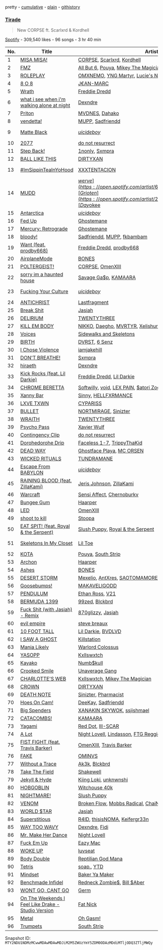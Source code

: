 pretty - [cumulative](/playlists/cumulative/37i9dQZF1DWWXzA48d9shL.md) - [plain](/playlists/plain/37i9dQZF1DWWXzA48d9shL) - [githistory](https://github.githistory.xyz/mackorone/spotify-playlist-archive/blob/main/playlists/plain/37i9dQZF1DWWXzA48d9shL)

### [Tirade](https://open.spotify.com/playlist/37i9dQZF1DWWXzA48d9shL)

> New CORPSE ft\. Scarlxrd & Kordhell

[Spotify](https://open.spotify.com/user/spotify) - 309,540 likes - 96 songs - 3 hr 40 min

| No. | Title | Artist(s) | Album | Length |
|---|---|---|---|---|
| 1 | [MISA MISA!](https://open.spotify.com/track/3bpR5jv8uzraDgq5YpHwDw) | [CORPSE](https://open.spotify.com/artist/7yntSJ6uojO3z6GFUVwhAW), [Scarlxrd](https://open.spotify.com/artist/6rYogEVj60BCIsLukpAnwr), [Kordhell](https://open.spotify.com/artist/2W6WP4pHQTFlbr2z9S4n54) | [MISA MISA!](https://open.spotify.com/album/2hAi0yG2MGIucH8P08hRFZ) | 1:25 |
| 2 | [FMZ](https://open.spotify.com/track/7BRaV0abZpAFtHlwyeckP5) | [All But 6](https://open.spotify.com/artist/2BZgYLKKHwbZoKRmSe04US), [Pouya](https://open.spotify.com/artist/4nXOZlYoAD67hF9aUEncMY), [Mikey The Magician](https://open.spotify.com/artist/7MmolAHKbrszXiOaS47Bwn) | [FMZ](https://open.spotify.com/album/49fyTqDk38lgABCzMRNahd) | 2:36 |
| 3 | [ROLEPLAY](https://open.spotify.com/track/6lBjqdPLsOxLSKrBPQufi5) | [OMXNEMO](https://open.spotify.com/artist/6QK0K28MJ2Fj2nsmrZv1O1), [YNG Martyr](https://open.spotify.com/artist/357dDcxIE2hkKGn03PClIF), [Lucie's Nightmare](https://open.spotify.com/artist/73cmp0OKYaPbYsCAgKqAcl), [ISSBROKIE](https://open.spotify.com/artist/23GnlSzW49oADOGGjvyfEI) | [ROLEPLAY](https://open.spotify.com/album/4tYEe0g5xT5kWJg5wFxrs1) | 2:58 |
| 4 | [8 O 8](https://open.spotify.com/track/2RfmwyP48VHVQHUQJBAgIU) | [J€AN\-MARC](https://open.spotify.com/artist/4fWycrqzvhT6RfU76M5kSh) | [8 O 8](https://open.spotify.com/album/0bsMDzBkn83MplomFKcG95) | 3:22 |
| 5 | [Wrath](https://open.spotify.com/track/7KgyPFCEHf3Mm0CH6nY1yZ) | [Freddie Dredd](https://open.spotify.com/artist/0dlDsD7y6ccmDm8tuWCU6F) | [Wrath](https://open.spotify.com/album/4gKrjdPNDXqMalEdtn8YHE) | 1:53 |
| 6 | [what i see when i'm walking alone at night](https://open.spotify.com/track/3ekCDlvLHI0kFj2U1W81oQ) | [Dexndre](https://open.spotify.com/artist/4XKKBVUhrdcD62Qrhpf9U7) | [what i see when i'm walking alone at night](https://open.spotify.com/album/1An8EBw9h670Cmzuzd2m05) | 2:13 |
| 7 | [Priton](https://open.spotify.com/track/5q2lsqzPGPyQn6fMBUupLP) | [MVDNES](https://open.spotify.com/artist/0jo4MaRxUP72Rou02fgmi7), [Dahako](https://open.spotify.com/artist/4IBT5lUigLwZDQkeyxdgFp) | [Priton](https://open.spotify.com/album/1WYSfTi4fA8GW99SED2G3U) | 1:58 |
| 8 | [vendetta!](https://open.spotify.com/track/5Sk39LuvdwuvL84jD01Dum) | [MUPP](https://open.spotify.com/artist/7B9Gg9epjQzfNGdxijFczG), [Sadfriendd](https://open.spotify.com/artist/4UT0p3ljEiD472lZp44KLH) | [vendetta!](https://open.spotify.com/album/68lLFdlKCAqUQ3p3uDlozr) | 1:47 |
| 9 | [Matte Black](https://open.spotify.com/track/0hPRWztAIbNkt6GcFcLiqF) | [$uicideboy$](https://open.spotify.com/artist/1VPmR4DJC1PlOtd0IADAO0) | [Sing Me a Lullaby, My Sweet Temptation](https://open.spotify.com/album/3elJRIffdqvypuxoDND2Q3) | 3:58 |
| 10 | [2077](https://open.spotify.com/track/6kRxT8sggyNJ6mYoSKTwCh) | [do not resurrect](https://open.spotify.com/artist/0QRp7CyL31iErUn6cX0YU3) | [2077](https://open.spotify.com/album/4MWsQHhgiMXbH3KkffTd7i) | 2:15 |
| 11 | [Step Back!](https://open.spotify.com/track/6jdwbcH788txYS6Doy1F1j) | [1nonly](https://open.spotify.com/artist/3ZHU5AKrUmIPnCFfr82QER), [Sxmpra](https://open.spotify.com/artist/14uo609t1MvRGZcskySt9R) | [Step Back!](https://open.spotify.com/album/5bgXspdu04zFxX5gq8uXMl) | 2:30 |
| 12 | [BALL LIKE THIS](https://open.spotify.com/track/7L4mOvChiwkCZUruXj968x) | [DIRTYXAN](https://open.spotify.com/artist/5BEGUGWpPDPKXCgqubqnLB) | [BALL LIKE THIS](https://open.spotify.com/album/3uqHaUjyxgXQb6FD4w4LFQ) | 2:02 |
| 13 | [\#ImSippinTeaInYoHood](https://open.spotify.com/track/2z6W6oeZvBaO56Mg587v0w) | [XXXTENTACION](https://open.spotify.com/artist/15UsOTVnJzReFVN1VCnxy4) | [LOOK AT ME: THE ALBUM](https://open.spotify.com/album/7vNqlfthayItIbI0Ssmfoa) | 2:53 |
| 14 | [MUDD](https://open.spotify.com/track/0MEMJNYVMS7TBNgFzV1aVN) | [$werve](https://open.spotify.com/artist/60vF1fLR6yzLxCQUlnAYYj), [Grioten](https://open.spotify.com/artist/2UM0Qcw48WXGm5kN5hgpqt), [Day$okee](https://open.spotify.com/artist/6aLKPuO7rSHfgRhDkYzfJF) | [MUDD](https://open.spotify.com/album/2WwhmvIhoJ5FVzDPc2NuVH) | 2:21 |
| 15 | [Antarctica](https://open.spotify.com/track/5UGAXwbA17bUC0K9uquGY2) | [$uicideboy$](https://open.spotify.com/artist/1VPmR4DJC1PlOtd0IADAO0) | [Antarctica](https://open.spotify.com/album/2uSbIkeZ2TszTDfbzmkhyL) | 2:06 |
| 16 | [Fed Up](https://open.spotify.com/track/0BV0AYGLVlu2SdjN3J9twp) | [Ghostemane](https://open.spotify.com/artist/3uL4UpqShC4p2x1dJutoRW) | [ANTI\-ICON](https://open.spotify.com/album/3gEv1vpsDgaEo4TLuu0Lwz) | 2:31 |
| 17 | [Mercury: Retrograde](https://open.spotify.com/track/0UKzG4fJ1LXf6DInew5vcV) | [Ghostemane](https://open.spotify.com/artist/3uL4UpqShC4p2x1dJutoRW) | [Hexada](https://open.spotify.com/album/2dWmvG2E6QqISPn80Nrs65) | 2:04 |
| 18 | [bloody!](https://open.spotify.com/track/4ZBEfyphqFsSkjWP7y2L6E) | [Sadfriendd](https://open.spotify.com/artist/4UT0p3ljEiD472lZp44KLH), [MUPP](https://open.spotify.com/artist/7B9Gg9epjQzfNGdxijFczG), [fkbambam](https://open.spotify.com/artist/1BZ5smaHoDSI2a61ErUch6) | [bloody!](https://open.spotify.com/album/3yAw6PBvcHJo3nVyHKEOp8) | 1:53 |
| 19 | [Want \(feat\. prodby668\)](https://open.spotify.com/track/1sRqm1JxQL88mrHhMLpQ5y) | [Freddie Dredd](https://open.spotify.com/artist/0dlDsD7y6ccmDm8tuWCU6F), [prodby668](https://open.spotify.com/artist/56g4P11Gxl7nROZBbm8X3F) | [Freddie's Inferno](https://open.spotify.com/album/2ll6KONxe4F87GJku1ZZrl) | 1:48 |
| 20 | [AirplaneMode](https://open.spotify.com/track/5XKZua8kqgHwcxeKiMIjge) | [BONES](https://open.spotify.com/artist/5v2WhpA59TJSdPh7LCx1lN) | [IFeelLikeDirt](https://open.spotify.com/album/1vurSXXQeO0h4sy1BBDYrt) | 1:15 |
| 21 | [POLTERGEIST!](https://open.spotify.com/track/041sluNZwBxTCOuu766eNi) | [CORPSE](https://open.spotify.com/artist/7yntSJ6uojO3z6GFUVwhAW), [OmenXIII](https://open.spotify.com/artist/760kxYHN5QTrD1DehiimjB) | [POLTERGEIST!](https://open.spotify.com/album/7ycyfTn9AqKH27KjA4XQqp) | 1:41 |
| 22 | [sorry im a haunted house](https://open.spotify.com/track/5TwVPtLbxVEdlmSXfIE9ny) | [Savage Ga$p](https://open.spotify.com/artist/0x7qiZJaal6j8qS7yCydFk), [KAMAARA](https://open.spotify.com/artist/06d6Jun2N1hugnXeN98kQ0) | [sorry im a haunted house](https://open.spotify.com/album/25oNU5hHbzv3GAF8UfLZUy) | 2:26 |
| 23 | [Fucking Your Culture](https://open.spotify.com/track/2gkVweydDn7MmHmqXAlEzk) | [$uicideboy$](https://open.spotify.com/artist/1VPmR4DJC1PlOtd0IADAO0) | [Sing Me a Lullaby, My Sweet Temptation](https://open.spotify.com/album/3elJRIffdqvypuxoDND2Q3) | 3:15 |
| 24 | [ANTICHRIST](https://open.spotify.com/track/1E9xcloKCaxk3gQtzSkJ0J) | [Lastfragment](https://open.spotify.com/artist/0prNIqZMr1aog4xj7qQo1A) | [ANTICHRIST](https://open.spotify.com/album/0OfTIwM7jWcjE3tTOJkazG) | 2:08 |
| 25 | [Break Shit](https://open.spotify.com/track/46PndWC5iW7JpdmaY2Jswq) | [Jasiah](https://open.spotify.com/artist/7502fDxg339jvGV08Jd4R0) | [War](https://open.spotify.com/album/5UthVBNdNdHyqHmSKUlegX) | 1:35 |
| 26 | [DELIRIUM](https://open.spotify.com/track/3dpXWb3vTMzyL6KbFqB61Y) | [TWENTYTHREE](https://open.spotify.com/artist/1J6ppTy8BI7nS6bPjuobHL) | [DELIRIUM](https://open.spotify.com/album/5UpCybC6vRO1n444JQwCez) | 2:10 |
| 27 | [KILL EM BODY](https://open.spotify.com/track/7oIqB7dY8LY9hG08UPe1Qm) | [NIKKO](https://open.spotify.com/artist/3dnOnDLzcymqwDP7HMEFAC), [Daegho](https://open.spotify.com/artist/1HyuVyBL4O5dvdalaDhjwS), [MVRTYR](https://open.spotify.com/artist/3xDaDai6irdnH3pLamd9lQ), [Xelishurt](https://open.spotify.com/artist/3BXu6pDheQBfSmlIOkvGqz) | [KILL EM BODY](https://open.spotify.com/album/1nuHNtS3tt47GoMJqy9LL6) | 3:48 |
| 28 | [Voices](https://open.spotify.com/track/3FsvEEbnIbJzNdpFndf5iM) | [Sidewalks and Skeletons](https://open.spotify.com/artist/48nHO1cuTbpx4ELhChsxX1) | [Voices](https://open.spotify.com/album/7gYw0aHBDQ3il1QzOKpanx) | 2:52 |
| 29 | [BIRTH](https://open.spotify.com/track/1qh0aljq1lDQndEdpRiTra) | [DVRST](https://open.spotify.com/artist/0XFgyr4jwM0MGeZZW0VzA5), [6 Senz](https://open.spotify.com/artist/147cJWfJ6XKAh9T8ohr7Ts) | [BIRTH](https://open.spotify.com/album/463dUkywfNHbaX5dgnNEMT) | 3:58 |
| 30 | [I Chose Violence](https://open.spotify.com/track/7l5GAw0cglUUnN7bKAz5ab) | [iamjakehill](https://open.spotify.com/artist/26JloX1vHxGGrGUVeMItFJ) | [I Chose Violence](https://open.spotify.com/album/0VGDZJXfVVi3vEgbJTRXQ8) | 2:19 |
| 31 | [DON'T BREATHE!](https://open.spotify.com/track/77Aac38YQDZ14cN4A5JAFx) | [Sxmpra](https://open.spotify.com/artist/14uo609t1MvRGZcskySt9R) | [DON'T BREATHE!](https://open.spotify.com/album/0GwJVs8lPoM0uvlaWBesUd) | 2:33 |
| 32 | [hiraeth](https://open.spotify.com/track/7GnMNlwX96SewsEPGIEmHg) | [Dexndre](https://open.spotify.com/artist/4XKKBVUhrdcD62Qrhpf9U7) | [hiraeth](https://open.spotify.com/album/5eOXunCRVTlnCOv7pCCqY0) | 1:46 |
| 33 | [Kick Rocks \(feat\. Lil Darkie\)](https://open.spotify.com/track/3E6coZX2cGtJVVfC3qeDwQ) | [Freddie Dredd](https://open.spotify.com/artist/0dlDsD7y6ccmDm8tuWCU6F), [Lil Darkie](https://open.spotify.com/artist/62F9BiUmjqeXbBztCwiX1U) | [Kick Rocks \(feat\. Lil Darkie\)](https://open.spotify.com/album/6C0f36HZNOlyU5w1v4g1Ch) | 2:51 |
| 34 | [CHROME BERETTA](https://open.spotify.com/track/1UZYIwfkoiTGuiUGx4nFyL) | [Softwilly](https://open.spotify.com/artist/0fAEWMlRd4yiJBT2usaqqc), [void](https://open.spotify.com/artist/4jtsFTEnLnF4zDZaBWrH6L), [LEX PAIN](https://open.spotify.com/artist/5gs6KOePAS97FunPmAheEE), [$atori Zoom](https://open.spotify.com/artist/75RLThQWzIgIM7Jtp6KZic), [1nonly](https://open.spotify.com/artist/3ZHU5AKrUmIPnCFfr82QER) | [DONNA](https://open.spotify.com/album/7cDWmwbJr4u0i2tmLV63xI) | 2:38 |
| 35 | [Xanny Bar](https://open.spotify.com/track/629O8nN3Z3I5RrBBirnGLB) | [Sinny](https://open.spotify.com/artist/4yFMTPSQAun7AXk06kLgHJ), [HELLFXRMANCE](https://open.spotify.com/artist/5SAfqbTKypuqia3PlUNUuZ) | [Xanny Bar](https://open.spotify.com/album/2r8TSBLlXxCDF3bzN2xkVz) | 1:35 |
| 36 | [LXVE TXWN](https://open.spotify.com/track/1pCDWUyukLwNnDtKuDKk7j) | [CYPARISS](https://open.spotify.com/artist/1GzMtNyLiP1oM7yW0DyRhP) | [LXVE TXWN](https://open.spotify.com/album/04FHXUjQJckGhzOiPGZHlm) | 2:38 |
| 37 | [BULLET](https://open.spotify.com/track/1LUblxczgUUs7nzCQ9sY9i) | [NORTMIRAGE](https://open.spotify.com/artist/6UKFiJTIiMnkfIlPJ5XOfp), [Sinizter](https://open.spotify.com/artist/5owshUGXR3vxuTQqfo28Q8) | [BULLET](https://open.spotify.com/album/6iPQNv6SDZb8it4BvecDqI) | 1:53 |
| 38 | [WRAITH](https://open.spotify.com/track/2XOGtCEI0RK7ebiQZUwYlf) | [TWENTYTHREE](https://open.spotify.com/artist/1J6ppTy8BI7nS6bPjuobHL) | [WRAITH](https://open.spotify.com/album/7rq8JU2IlKEwSo3wCrQFyx) | 2:24 |
| 39 | [Psycho Pass](https://open.spotify.com/track/3kZAm2TC74lBJFPDoV40Qc) | [Xavier Wulf](https://open.spotify.com/artist/3uo0ix4Y67XHVWBhXXIY1S) | [Blood Shore Season 2](https://open.spotify.com/album/1gylfqMj0edhomts9vZL7d) | 2:15 |
| 40 | [Contingency Clip](https://open.spotify.com/track/5YxSPO3PPISlrqDvSbT0Dz) | [do not resurrect](https://open.spotify.com/artist/0QRp7CyL31iErUn6cX0YU3) | [Contingency Clip](https://open.spotify.com/album/7aoSX7FxnN4wAZ37tQrhrF) | 2:25 |
| 41 | [Dorohedorohe Drip](https://open.spotify.com/track/2lcRTWOwCNffdwCs8zEDo7) | [Faceless 1\-7](https://open.spotify.com/artist/4G8pxxXC4de4hnFBVWLqgV), [TrippyThaKid](https://open.spotify.com/artist/4ucIxjoWFS3n9KvguhTWpz) | [Dorohedorohe Drip](https://open.spotify.com/album/1Uge5Im3luXyVeBvWUeEqW) | 2:06 |
| 42 | [DEAD WAY](https://open.spotify.com/track/4yj0HSSShmiH4wIk8rEWms) | [Ghostface Playa](https://open.spotify.com/artist/5xegBBY3vjR75woVR9kiy7), [MC ORSEN](https://open.spotify.com/artist/2DXPtOc14uPVvK7qggj2a3) | [DEAD WAY](https://open.spotify.com/album/2N2UUQf8anrLXpdCC9XWfD) | 2:00 |
| 43 | [WICKED RITUALS](https://open.spotify.com/track/38l1bPo0NG2i5ABgNyeqT4) | [TUNDRAMANE](https://open.spotify.com/artist/3ucTA7IrKCwHk3EvnfRVOu) | [WICKED RITUALS](https://open.spotify.com/album/2khD8vCEaCE0nX2NGz24wq) | 1:58 |
| 44 | [Escape From BABYLON](https://open.spotify.com/track/3f9lNXFSpE93mkVcQmm4x3) | [$uicideboy$](https://open.spotify.com/artist/1VPmR4DJC1PlOtd0IADAO0) | [Escape From BABYLON](https://open.spotify.com/album/2bcbMl6COtcqmSU5WBiUr8) | 2:21 |
| 45 | [RAINING BLOOD \(feat\. ZillaKami\)](https://open.spotify.com/track/6DWdGTNqa7jeGcAP1yJ8hO) | [Jeris Johnson](https://open.spotify.com/artist/2hmePXeTr2b7cdRAtRjvPq), [ZillaKami](https://open.spotify.com/artist/4G1zP5i0r57g1c1CxrPhfM) | [RAINING BLOOD \(feat\. ZillaKami\)](https://open.spotify.com/album/28BNfedhV05VUB2tVC79tt) | 3:10 |
| 46 | [Warcraft](https://open.spotify.com/track/3luIs9OHtRXThYSaZcqbfW) | [Sensi Affect](https://open.spotify.com/artist/3Euk7oBiNSGOnpUIjLzt9z), [Chernoburkv](https://open.spotify.com/artist/1zcTcHOp1uK94S5DZsMsM8) | [Warcraft](https://open.spotify.com/album/2zPuKQZnGvbFEXdVgAe2eR) | 2:21 |
| 47 | [Bungee Gum](https://open.spotify.com/track/2UboK4rDkzSDhoBkox2vxR) | [Haarper](https://open.spotify.com/artist/3v0QTRruILayLe5VsaYdvk) | [Bungee Gum](https://open.spotify.com/album/0uS1LbaINYPzsp9EQBRpUd) | 1:46 |
| 48 | [LED](https://open.spotify.com/track/0s1MIn7UaPbAfq85CnKVl6) | [OmenXIII](https://open.spotify.com/artist/760kxYHN5QTrD1DehiimjB) | [Corrupted](https://open.spotify.com/album/6NsFF92Eqvk6AYXgW95Vil) | 2:14 |
| 49 | [shoot to kill](https://open.spotify.com/track/6cWVyn26nB2UHorE0iyQ8g) | [Stoopa](https://open.spotify.com/artist/1Dvz7bquj2cSDyEUz1C8hx) | [shoot to kill](https://open.spotify.com/album/15bCxxxtbnTvJmIL6NLeKA) | 1:27 |
| 50 | [EAT SPIT! \(feat\. Royal & the Serpent\)](https://open.spotify.com/track/1aFP0G0GHQAAH9gfC95wT1) | [Slush Puppy](https://open.spotify.com/artist/58eJhHRICp87T2IFcP0bYh), [Royal & the Serpent](https://open.spotify.com/artist/64EHXDoln95lnccszdPum0) | [EAT SPIT! \(feat\. Royal & the Serpent\)](https://open.spotify.com/album/1LyS8xc10xqZS5BewUxH9c) | 2:03 |
| 51 | [Skeletons In My Closet](https://open.spotify.com/track/3OMfco4bEsfCOTc4tKG26F) | [Lil Toe](https://open.spotify.com/artist/47yRnoOUz46ZKr9W3mKn5Z) | [Skeletons In My Closet](https://open.spotify.com/album/441gYdixMIqkDCiGPsYQLE) | 1:53 |
| 52 | [KOTA](https://open.spotify.com/track/0dy38Daud7yGJskbPcuHr4) | [Pouya](https://open.spotify.com/artist/4nXOZlYoAD67hF9aUEncMY), [South Strip](https://open.spotify.com/artist/13ut2kfXGzhHlghB66wAZ8) | [KOTA](https://open.spotify.com/album/2LgEcNjbm8JC8fL986lpBP) | 3:15 |
| 53 | [Archon](https://open.spotify.com/track/2p0hXoywTRphFaBOApH5Ew) | [Haarper](https://open.spotify.com/artist/3v0QTRruILayLe5VsaYdvk) | [Archon](https://open.spotify.com/album/4uTq2N5uRqd87uHxs3X12I) | 2:02 |
| 54 | [Ashes](https://open.spotify.com/track/4K4Rys1SsGGX88c3S6M9Ro) | [BONES](https://open.spotify.com/artist/5v2WhpA59TJSdPh7LCx1lN) | [FromBeyondTheGrave](https://open.spotify.com/album/646x2vO2P4qeUTXANXTPLU) | 1:59 |
| 55 | [DESERT STORM](https://open.spotify.com/track/5VJRDNBmIQdggjfz1RXQPC) | [Mexelio](https://open.spotify.com/artist/5yR8KXW7sRjSHOp0XnFT0U), [AntXres](https://open.spotify.com/artist/7v9CZIFskqQfiHrQbI8B3z), [SAOTOMAMORE](https://open.spotify.com/artist/4MxJYU17fdqZ9tzK1d7aeM), [Sinizter](https://open.spotify.com/artist/5owshUGXR3vxuTQqfo28Q8) | [DESERT STORM](https://open.spotify.com/album/75KpUBu2QuWpHFMvzAp8iE) | 2:53 |
| 56 | [Goosebumps!](https://open.spotify.com/track/3KBM4E7O7CHf4nJBYAXKSZ) | [MAKAVELIGODD](https://open.spotify.com/artist/6ODBnKbicdw1rDq8P2lBzO) | [Goosebumps!](https://open.spotify.com/album/34jEJ49vmY9S2xu2VOktWX) | 2:08 |
| 57 | [PENDULUM](https://open.spotify.com/track/0HcnpTfok7xFG9l0BtW2r8) | [Ethan Ross](https://open.spotify.com/artist/59PupD35uDhgTCVfuV3GtN), [V21](https://open.spotify.com/artist/67ALWf0iCYJTWxLJEvUJwk) | [PENDULUM](https://open.spotify.com/album/6MviSy3Z8ZAeioagWxg1KB) | 1:55 |
| 58 | [BERMUDA 1399](https://open.spotify.com/track/4KgXSXgEVoFd5u6CbXjKPW) | [99zed](https://open.spotify.com/artist/7kjqkL4lIUyxO4HLzpRYo9), [Blckbrd](https://open.spotify.com/artist/3KaGYKJVfw5bBMfqWj5p2O) | [BERMUDA 1399](https://open.spotify.com/album/5tdMXvSCmrb73MZ6CzHRWV) | 2:49 |
| 59 | [Fuck Shit \(with Jasiah\) \- Remix](https://open.spotify.com/track/5HIF4JgEE4xUXs6iQcYSZu) | [870glizzy](https://open.spotify.com/artist/0cHInYwq4GHrC3UotzgVQw), [Jasiah](https://open.spotify.com/artist/7502fDxg339jvGV08Jd4R0) | [Fuck Shit \(with Jasiah\) \- Remix](https://open.spotify.com/album/5NfIVOnSJ0wSIf591426wI) | 2:02 |
| 60 | [evil empire](https://open.spotify.com/track/6weOGG6GFGbrn8WMTDPvEb) | [steve breaux](https://open.spotify.com/artist/10RaWqDdK3ZxvKObBVkm1g) | [evil empire](https://open.spotify.com/album/3i65EWq4NvINtKrOikdSI5) | 1:54 |
| 61 | [10 FOOT TALL](https://open.spotify.com/track/3hyxHwYJOqSHGRDxwO7OUm) | [Lil Darkie](https://open.spotify.com/artist/62F9BiUmjqeXbBztCwiX1U), [BVDLVD](https://open.spotify.com/artist/1BhfikyrtSTch1r9upYGlS) | [10 FOOT TALL](https://open.spotify.com/album/4yr5Yn1U79i2HikJSA0lrU) | 2:46 |
| 62 | [I SAW A GHOST](https://open.spotify.com/track/308nDdX2dufnNzssguoaoi) | [Killstation](https://open.spotify.com/artist/0zPILh9oEH0fDagpkHTQQ8) | [XXII](https://open.spotify.com/album/6uoO6YlUEdnR1ynxrG4qEu) | 2:00 |
| 63 | [Mania Likely](https://open.spotify.com/track/17G2eoc6sb3yqb1kJCPsgE) | [Warlord Colossus](https://open.spotify.com/artist/5gYimn2wODaiKOTFJlzVnn) | [Mania Likely](https://open.spotify.com/album/1j2b1k9UcoHS4aq2jrtoaW) | 1:58 |
| 64 | [YASOPP](https://open.spotify.com/track/5MLlfYP9uZUGqsaPtUAVQe) | [Kxllswxtch](https://open.spotify.com/artist/2VDZoCBGjxbHJbnzSX5nP6) | [DISORDER](https://open.spotify.com/album/3yKGB4IYu6MeLkhFJFn9eI) | 1:37 |
| 65 | [Kayako](https://open.spotify.com/track/7k3muSX9HBE63Vi1yZtLiC) | [Numb$kull](https://open.spotify.com/artist/7wQoo6BKPCAnSZRgE3qjp2) | [Kayako](https://open.spotify.com/album/6a4Jm2VxAAj5EPLzb7TFmf) | 3:07 |
| 66 | [Crooked Smile](https://open.spotify.com/track/0yaQ7Erx1XT0U6miw6zpK8) | [Unaverage Gang](https://open.spotify.com/artist/7cG98wfpXvT5BwGU85RaOA) | [Crooked Smile](https://open.spotify.com/album/6jaoIy9JvvgLYs0OvMzkvx) | 2:32 |
| 67 | [CHARLOTTE'S WEB](https://open.spotify.com/track/5reFpkDbm6k57Oqp6oWVby) | [Kxllswxtch](https://open.spotify.com/artist/2VDZoCBGjxbHJbnzSX5nP6), [Mikey The Magician](https://open.spotify.com/artist/7MmolAHKbrszXiOaS47Bwn) | [CHARLOTTE'S WEB](https://open.spotify.com/album/5exHcNZQKd0D9y0f01U0sb) | 1:49 |
| 68 | [CROWN](https://open.spotify.com/track/712GtX9zzVa02hfTwKA1Ff) | [DIRTYXAN](https://open.spotify.com/artist/5BEGUGWpPDPKXCgqubqnLB) | [CROWN](https://open.spotify.com/album/3CGqPpv4c2TRMtoGzOP0UL) | 1:51 |
| 69 | [DEATH NOTE](https://open.spotify.com/track/7DmudsfAiii1mhBLk1EvaL) | [Sinizter](https://open.spotify.com/artist/5owshUGXR3vxuTQqfo28Q8), [Pharmacist](https://open.spotify.com/artist/6VlPp1wb53ANKMIwZPJfM0) | [WORLD DOMINATION](https://open.spotify.com/album/0EwZh84BsSaWxG8H4alInK) | 2:08 |
| 70 | [Hoes On Cam!](https://open.spotify.com/track/6OVmhnl12KY9H349iBtGfU) | [DeeKay](https://open.spotify.com/artist/1XoVa4Iq4JIdtSOeRsTRsi), [Sadfriendd](https://open.spotify.com/artist/4UT0p3ljEiD472lZp44KLH) | [Hoes On Cam!](https://open.spotify.com/album/1T3pJzyw9tbH1P2r7dfmNx) | 2:36 |
| 71 | [Big Spenders](https://open.spotify.com/track/3ICBNoMJAznVpzlNhEdMvG) | [XANAKIN SKYWOK](https://open.spotify.com/artist/2YHPVKeJcX02OyeNneU5v3), [ssjishmael](https://open.spotify.com/artist/5kRwMwCO1hEylO9tYV9mkC) | [Big Spenders](https://open.spotify.com/album/2tQEXvTzMKKrrwbp4PVD7R) | 2:31 |
| 72 | [CATACOMBS!](https://open.spotify.com/track/5yOzi1QNqPDAlmmCxCl8Z2) | [KAMAARA](https://open.spotify.com/artist/06d6Jun2N1hugnXeN98kQ0) | [CATACOMBS!](https://open.spotify.com/album/5jddwfW2Z28S0xFqw2gEol) | 2:36 |
| 73 | [Yagami](https://open.spotify.com/track/7kJ1useulEnBVk6BP0gqIL) | [Red Dot](https://open.spotify.com/artist/3eSp3CUFfIsOQUGRfIVdSz), [III\-SCAR](https://open.spotify.com/artist/5rCZjgv80X6wi240xvkdjO) | [Yagami](https://open.spotify.com/album/0nTPiq0oNIWlgw7Mbqapy6) | 2:05 |
| 74 | [A Lot](https://open.spotify.com/track/461qq5XnmwjXTt1sBgI4lX) | [Night Lovell](https://open.spotify.com/artist/2y246nnP9pQT0E6v3ZMMOO), [Lindasson](https://open.spotify.com/artist/6DXbnRlv1UgusrKOxc39j7), [FTG Reggie](https://open.spotify.com/artist/10ga9ZMdxwRb1zML85jUiM) | [A Lot](https://open.spotify.com/album/2AdoLUPHICCss37Ip7OUOl) | 2:21 |
| 75 | [FIST FIGHT \(feat\. Travis Barker\)](https://open.spotify.com/track/2IxZuWNPfPkD2Pr31cGgDH) | [OmenXIII](https://open.spotify.com/artist/760kxYHN5QTrD1DehiimjB), [Travis Barker](https://open.spotify.com/artist/4exLIFE8sISLr28sqG1qNX) | [FIST FIGHT \(feat\. Travis Barker\)](https://open.spotify.com/album/24OEI2mUMsUvo7yZFvFeKa) | 1:41 |
| 76 | [FAKE](https://open.spotify.com/track/3hmu0jyxSShogL95NOZcLS) | [OMINVS](https://open.spotify.com/artist/3Bq0nZu9BVpiZ1jTjTqZQd) | [FAKE](https://open.spotify.com/album/6gIhwhg2qlvjWZjaYVaQjb) | 1:28 |
| 77 | [Without a Trace](https://open.spotify.com/track/57Lu3WurvyA1touYLCR43E) | [Ak3k](https://open.spotify.com/artist/0gPRM04U6TYVD5jX13XIpE), [Blckbrd](https://open.spotify.com/artist/3KaGYKJVfw5bBMfqWj5p2O) | [Without a Trace](https://open.spotify.com/album/1jue80McJ5QKVH8G3GRe9G) | 2:54 |
| 78 | [Take The Field](https://open.spotify.com/track/2xBB1fbYBqfgPKwltPVibk) | [Shakewell](https://open.spotify.com/artist/1w7GLktHE8w0aEhhaZ0QKB) | [Take The Field](https://open.spotify.com/album/7vs4TmMF36b9Qxj1BLIuQ8) | 2:16 |
| 79 | [Jekyll & Hyde](https://open.spotify.com/track/7DylVsrjhxN8sdlUcWbJMk) | [Kiing Loki](https://open.spotify.com/artist/27PvM4IkuVoTlz5uSQtYgD), [unknwnshi](https://open.spotify.com/artist/6WFULoKZ38376gTjf6KpHw) | [Jekyll & Hyde](https://open.spotify.com/album/5iCk6JXpLWMKygsqQqE2Nm) | 1:50 |
| 80 | [HOBGOBLIN](https://open.spotify.com/track/7I7sdHRJhSqQnwPPZbrsmv) | [Witchouse 40k](https://open.spotify.com/artist/7chdPv6Kx0frN0lKfppD2J) | [HOBGOBLIN](https://open.spotify.com/album/3BlOHRQuFEG7sOUQtT6EBp) | 3:26 |
| 81 | [NIGHTMARE!](https://open.spotify.com/track/3m3PvBLWGFW6QNXtFvmRsg) | [Slush Puppy](https://open.spotify.com/artist/58eJhHRICp87T2IFcP0bYh) | [NIGHTMARE!](https://open.spotify.com/album/2g9zVgPOAAX5yXlXOgdK5N) | 2:28 |
| 82 | [VENOM](https://open.spotify.com/track/0oxgwFjJ0AP5BhRJPIdVjC) | [Broken Flow](https://open.spotify.com/artist/3QGiU4wavNaHjIxxRZVlW4), [Mobbs Radical](https://open.spotify.com/artist/5CMFdQq95rtIg41Vip9wLR), [ChaiN](https://open.spotify.com/artist/2IZOUfwpz4pPxiiwQWdgPX) | [VENOM](https://open.spotify.com/album/22fGL6GIk4K5kvQkkcQfik) | 2:16 |
| 83 | [WORLD $TAR](https://open.spotify.com/track/1UTcI73Dr5ROP0ddDvlImu) | [Jasiah](https://open.spotify.com/artist/7502fDxg339jvGV08Jd4R0) | [WORLD $TAR](https://open.spotify.com/album/3vDC0ra5Duoh4rMUwYXnLk) | 1:57 |
| 84 | [Superstitious](https://open.spotify.com/track/2TK4veXba4R8Qc5750IMYO) | [R4ID](https://open.spotify.com/artist/4z7o1Qx1IXfOlG9U1Vxi0u), [thisisNOMA](https://open.spotify.com/artist/21xTdTIsj03P6vCnNqrcae), [Keifergr33n](https://open.spotify.com/artist/5QaXbjEgDAPc0BwAaeNbtn) | [Superstitious](https://open.spotify.com/album/2AWthCZWHEY9ER6HlMEirr) | 2:40 |
| 85 | [WAY TOO WAVY](https://open.spotify.com/track/1whdJyi0euy9qjyBG7KVKJ) | [Dexndre](https://open.spotify.com/artist/4XKKBVUhrdcD62Qrhpf9U7), [Fidi](https://open.spotify.com/artist/7E0x5KaMlXKgcCUU4v5jgL) | [WAY TOO WAVY](https://open.spotify.com/album/55rEA1eM02Ulibq29aRYdg) | 1:57 |
| 86 | [Mr\. Make Her Dance](https://open.spotify.com/track/4DtVUDgdAyUynlbZPrbj24) | [Night Lovell](https://open.spotify.com/artist/2y246nnP9pQT0E6v3ZMMOO) | [Mr\. Make Her Dance](https://open.spotify.com/album/2bFOfBfOwE10X9B6CPyQmO) | 2:35 |
| 87 | [Fuck Em Up](https://open.spotify.com/track/1Qwro8EUjM8MDrU8vUYSgE) | [Eazy Mac](https://open.spotify.com/artist/1qHkWv9sHlhqmNdPbMU5tN) | [Fuck Em Up](https://open.spotify.com/album/72xLdtea89AlAtgYcQYlWR) | 2:04 |
| 88 | [WOKE UP](https://open.spotify.com/track/2vpHZfMYlJ98xwVo5NknQ5) | [luvseat](https://open.spotify.com/artist/7efjR9fsgGb2ZuhhEDYhqs) | [god complex](https://open.spotify.com/album/4MCcSOMcdAnXqE0y2PORQD) | 2:05 |
| 89 | [Body Double](https://open.spotify.com/track/6EuFzHlO4YJhHwNMBFZNDT) | [Reptilian God Mana](https://open.spotify.com/artist/160Gy6ij0e6apiTHlAnZOd) | [Body Double](https://open.spotify.com/album/0vt7LLeq0QmS3i7h5V8h7R) | 2:08 |
| 90 | [Tetris](https://open.spotify.com/track/7FuriOkJlntiIfe2oXALg1) | [soap.](https://open.spotify.com/artist/5lTnwUte8BouX1eyVqsY08), [YTD](https://open.spotify.com/artist/2KVT1V0QF5lMW5PmSoOgPJ) | [Tetris](https://open.spotify.com/album/7jqn9IzSCxFH7eOry95Rp5) | 1:58 |
| 91 | [Mindset](https://open.spotify.com/track/5nykfNlQXA0CFJpH0rLDxL) | [Baker Ya Maker](https://open.spotify.com/artist/65T6BIrUTcgylCYTXqVxvR) | [The Vault II](https://open.spotify.com/album/5kOE2LtmpW9YqnyeFlmBAx) | 2:48 |
| 92 | [Benchmade Infidel](https://open.spotify.com/track/72v5b2l8MRF1DobVRCQTiO) | [Redneck Zombie$](https://open.spotify.com/artist/2Iq3buoFzm7HMWVXN0V6XT), [Bill $Aber](https://open.spotify.com/artist/1JG8nsd3YNDOMUAv7EHXvK) | [Benchmade Infidel](https://open.spotify.com/album/6PV83UpHaLuglJFjkYnuF1) | 2:22 |
| 93 | [WONT GO, CANT GO](https://open.spotify.com/track/2O3hkB4iZonOxvwmMfmBFE) | [Germ](https://open.spotify.com/artist/4OYIkXBBN6ET96coWyWAXh) | [COLD SUMMER EP](https://open.spotify.com/album/1oTYm9f5F9rjN9Fh9KKMRE) | 2:02 |
| 94 | [On The Weekends I Feel Like Drake \- Studio Version](https://open.spotify.com/track/5HZ7CYcuQeQfwZ5vNve4Cg) | [Fat Nick](https://open.spotify.com/artist/5dfFr2qhmXQLvHZqg0dynx) | [On The Weekends I Feel Like Drake \(Studio Version\)](https://open.spotify.com/album/1hAMvomhEuz5ojXn82h2iI) | 2:21 |
| 95 | [Metal](https://open.spotify.com/track/3Y7AlLapD7AYzmqS4CM5FR) | [Oh Gasm!](https://open.spotify.com/artist/1VMMM8J2XHnLHyTPQ0HS0s) | [Metal](https://open.spotify.com/album/021icRE8txfPQMBmEz6j2r) | 1:51 |
| 96 | [Trumpets](https://open.spotify.com/track/18wVzwlJ2zkBxzwV6SKNQs) | [South Strip](https://open.spotify.com/artist/13ut2kfXGzhHlghB66wAZ8) | [Trumpets](https://open.spotify.com/album/2911GWsISHeF45SK8iy3NY) | 1:34 |

Snapshot ID: `MTY2NDU1NDMzMCwwMDAwMDAwMDJiM2M5ZWUzYmY5ZDM0ODAzMDdiMTljODQ3ZTljMWQy`
